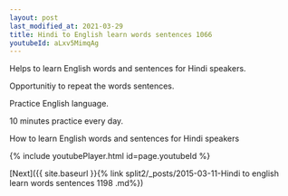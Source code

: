 ```yaml
---
layout: post
last_modified_at: 2021-03-29
title: Hindi to English learn words sentences 1066 
youtubeId: aLxv5MimqAg
---
```

 
 
Helps to learn English words and sentences for Hindi speakers.

Opportunitiy to repeat the words sentences. 

Practice English language. 
 
10 minutes practice every day. 
 
How to learn English words and sentences for Hindi speakers 
 
{% include youtubePlayer.html id=page.youtubeId %}
 
 
[Next]({{ site.baseurl }}{% link  split2/_posts/2015-03-11-Hindi to english learn words sentences 1198 .md%})
 
